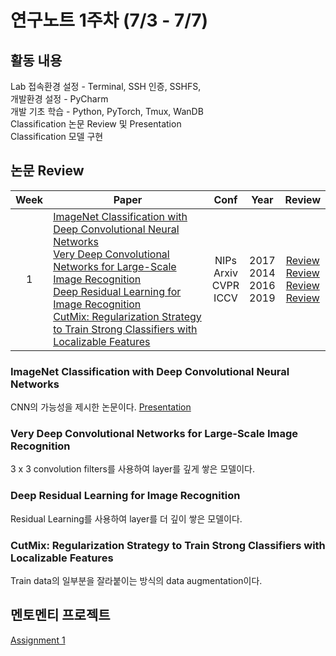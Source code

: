 # 연구노트 1주차 (7/3 - 7/7)
## 활동 내용
Lab 접속환경 설정 - Terminal, SSH 인증, SSHFS,  
개발환경 설정 - PyCharm  
개발 기초 학습 - Python, PyTorch, Tmux, WanDB  
Classification 논문 Review 및 Presentation  
Classification 모델 구현

## 논문 Review
| Week   | Paper                                               | Conf | Year   | Review   |
| :----: | ------------------------------------------------------- | :----: | :------------: | :------: |
| 1    | [ImageNet Classification with Deep Convolutional Neural Networks](https://proceedings.neurips.cc/paper_files/paper/2012/file/c399862d3b9d6b76c8436e924a68c45b-Paper.pdf)<br>[Very Deep Convolutional Networks for Large-Scale Image Recognition](https://arxiv.org/pdf/1409.1556.pdf)<br>[Deep Residual Learning for Image Recognition](https://arxiv.org/pdf/1512.03385.pdf)<br>[CutMix: Regularization Strategy to Train Strong Classifiers with Localizable Features](https://arxiv.org/pdf/1905.04899.pdf) | NIPs<br>Arxiv<br>CVPR<br>ICCV  | 2017<br>2014<br>2016<br>2019  | [Review](https://github.com/Chihiro0623/2023summer-selfstudy1/blob/main/week1/Reviews/ImageNet%20Classification%20with%20Deep%20Convolutional%20Neural%20Networks.pdf)<br>[Review](https://github.com/Chihiro0623/2023summer-selfstudy1/blob/main/week1/Reviews/Very%20Deep%20Convolutional%20Networks%20for%20Large-Scale%20Image%20Recognition.pdf)<br>[Review](https://github.com/Chihiro0623/2023summer-selfstudy1/blob/main/week1/Reviews/Deep%20Residual%20Learning%20for%20Image%20Recognition.pdf)<br>[Review](https://github.com/Chihiro0623/2023summer-selfstudy1/blob/main/week1/Reviews/CutMix%20Regularization%20Strategy%20to%20Train%20Strong%20Classifiers%20with%20Localizable%20Features.pdf) |



### ImageNet Classification with Deep Convolutional Neural Networks
CNN의 가능성을 제시한 논문이다. [Presentation](https://github.com/Chihiro0623/2023summer-selfstudy1/blob/main/week1/Reviews/ImageNet%20Classification%20with%20Deep%20Convolutional%20Neural%20Networks.pptx)

### Very Deep Convolutional Networks for Large-Scale Image Recognition
3 x 3 convolution filters를 사용하여 layer를 깊게 쌓은 모델이다.

### Deep Residual Learning for Image Recognition
Residual Learning를 사용하여 layer를 더 깊이 쌓은 모델이다.

### CutMix: Regularization Strategy to Train Strong Classifiers with Localizable Features
Train data의 일부분을 잘라붙이는 방식의 data augmentation이다.



## 멘토멘티 프로젝트
[Assignment 1](https://github.com/Chihiro0623/2023summer-selfstudy1/blob/main/week1/Project/week1.pdf)
